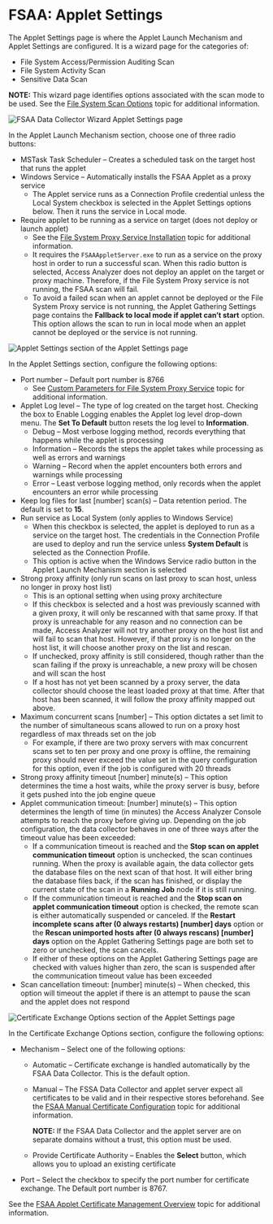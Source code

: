 # FSAA: Applet Settings

The Applet Settings page is where the Applet Launch Mechanism and Applet Settings are configured. It
is a wizard page for the categories of:

- File System Access/Permission Auditing Scan
- File System Activity Scan
- Sensitive Data Scan

**NOTE:** This wizard page identifies options associated with the scan mode to be used. See the
[File System Scan Options](/docs/accessanalyzer/12.0/getting-started/requirements/solutions/filesystem/scanoptions.md) topic for
additional information.

![FSAA Data Collector Wizard Applet Settings page](/img/product_docs/accessanalyzer/admin/datacollector/fsaa/appletsettings.webp)

In the Applet Launch Mechanism section, choose one of three radio buttons:

- MSTask Task Scheduler – Creates a scheduled task on the target host that runs the applet
- Windows Service – Automatically installs the FSAA Applet as a proxy service
  - The Applet service runs as a Connection Profile credential unless the Local System checkbox is
    selected in the Applet Settings options below. Then it runs the service in Local mode.
- Require applet to be running as a service on target (does not deploy or launch applet)
  - See the [File System Proxy Service Installation](/docs/accessanalyzer/12.0/installation/filesystemproxy/wizard.md)
    topic for additional information.
  - It requires the `FSAAAppletServer.exe` to run as a service on the proxy host in order to run a
    successful scan. When this radio button is selected, Access Analyzer does not deploy an applet
    on the target or proxy machine. Therefore, if the File System Proxy service is not running,
    the FSAA scan will fail.
  - To avoid a failed scan when an applet cannot be deployed or the File System Proxy service is
    not running, the Applet Gathering Settings page contains the **Fallback to local mode if
    applet can’t start** option. This option allows the scan to run in local mode when an applet
    cannot be deployed or the service is not running.

![Applet Settings section of the Applet Settings page](/img/product_docs/accessanalyzer/admin/datacollector/fsaa/appletsettingsappletsettings.webp)

In the Applet Settings section, configure the following options:

- Port number – Default port number is 8766
  - See
    [Custom Parameters for File System Proxy Service](/docs/accessanalyzer/12.0/installation/filesystemproxy/wizard.md#custom-parameters-for-file-system-proxy-service)
    topic for additional information.
- Applet Log level – The type of log created on the target host. Checking the box to Enable Logging
  enables the Applet log level drop-down menu. The **Set To Default** button resets the log level to
  **Information**.
  - Debug – Most verbose logging method, records everything that happens while the applet is
    processing
  - Information – Records the steps the applet takes while processing as well as errors and
    warnings
  - Warning – Record when the applet encounters both errors and warnings while processing
  - Error – Least verbose logging method, only records when the applet encounters an error while
    processing
- Keep log files for last [number] scan(s) – Data retention period. The default is set to **15**.
- Run service as Local System (only applies to Windows Service)
  - When this checkbox is selected, the applet is deployed to run as a service on the target host.
    The credentials in the Connection Profile are used to deploy and run the service unless
    **System Default** is selected as the Connection Profile.
  - This option is active when the Windows Service radio button in the Applet Launch Mechanism
    section is selected
- Strong proxy affinity (only run scans on last proxy to scan host, unless no longer in proxy host
  list)
  - This is an optional setting when using proxy architecture
  - If this checkbox is selected and a host was previously scanned with a given proxy, it will
    only be rescanned with that same proxy. If that proxy is unreachable for any reason and no
    connection can be made, Access Analyzer will not try another proxy on the host list and will
    fail to scan that host. However, if that proxy is no longer on the host list, it will choose
    another proxy on the list and rescan.
  - If unchecked, proxy affinity is still considered, though rather than the scan failing if the
    proxy is unreachable, a new proxy will be chosen and will scan the host
  - If a host has not yet been scanned by a proxy server, the data collector should choose the
    least loaded proxy at that time. After that host has been scanned, it will follow the proxy
    affinity mapped out above.
- Maximum concurrent scans [number] – This option dictates a set limit to the number of simultaneous
  scans allowed to run on a proxy host regardless of max threads set on the job
  - For example, if there are two proxy servers with max concurrent scans set to ten per proxy and
    one proxy is offline, the remaining proxy should never exceed the value set in the query
    configuration for this option, even if the job is configured with 20 threads
- Strong proxy affinity timeout [number] minute(s) – This option determines the time a host waits,
  while the proxy server is busy, before it gets pushed into the job engine queue
- Applet communication timeout: [number] minute(s) – This option determines the length of time (in
  minutes) the Access Analyzer Console attempts to reach the proxy before giving up. Depending on
  the job configuration, the data collector behaves in one of three ways after the timeout value has
  been exceeded:
  - If a communication timeout is reached and the **Stop scan on applet communication timeout**
    option is unchecked, the scan continues running. When the proxy is available again, the data
    collector gets the database files on the next scan of that host. It will either bring the
    database files back, if the scan has finished, or display the current state of the scan in a
    **Running Job** node if it is still running.
  - If the communication timeout is reached and the **Stop scan on applet communication timeout**
    option is checked, the remote scan is either automatically suspended or canceled. If the
    **Restart incomplete scans after (0 always restarts) [number] days** option or the **Rescan
    unimported hosts after (0 always rescans) [number] days** option on the Applet Gathering
    Settings page are both set to zero or unchecked, the scan cancels.
  - If either of these options on the Applet Gathering Settings page are checked with values
    higher than zero, the scan is suspended after the communication timeout value has been
    exceeded
- Scan cancellation timeout: [number] minute(s) – When checked, this option will timeout the applet
  if there is an attempt to pause the scan and the applet does not respond

![Certificate Exchange Options section of the Applet Settings page](/img/product_docs/accessanalyzer/admin/datacollector/fsaa/appletsettingscertificateexchangeoptions.webp)

In the Certificate Exchange Options section, configure the following options:

- Mechanism – Select one of the following options:

  - Automatic – Certificate exchange is handled automatically by the FSAA Data Collector. This is
    the default option.
  - Manual – The FSSA Data Collector and applet server expect all certificates to be valid and in
    their respective stores beforehand. See the
    [FSAA Manual Certificate Configuration](/docs/accessanalyzer/12.0/administration/data-collectors/fsaa/manualcertificate.md) topic for additional
    information.

    **NOTE:** If the FSAA Data Collector and the applet server are on separate domains without a
    trust, this option must be used.

  - Provide Certificate Authority – Enables the **Select** button, which allows you to upload an
    existing certificate

- Port – Select the checkbox to specify the port number for certificate exchange. The Default port
  number is 8767.

See the [FSAA Applet Certificate Management Overview](/docs/accessanalyzer/12.0/administration/data-collectors/fsaa/certificatemanagement.md) topic for additional
information.
